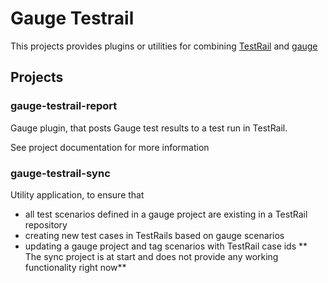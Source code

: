 # Gauge Testrail

This projects provides plugins or utilities for combining [TestRail](http://http://www.gurock.com/testrail/) and [gauge](http://getgauge.io)

## Projects
### gauge-testrail-report
Gauge plugin, that posts Gauge test results to a test run in TestRail.

See project documentation for more information

### gauge-testrail-sync
Utility application, to ensure that
- all test scenarios defined in a gauge project are existing in a TestRail repository
- creating new test cases in TestRails based on gauge scenarios
- updating a gauge project and tag scenarios with TestRail case ids
** The sync project is at start and does not provide any working functionality right now**
